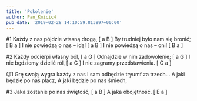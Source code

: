 ```yaml
---
title: 'Pokolenie'
author: Pan_Kmicic4
pub_date: '2019-02-28 14:10:59.813897+00:00'
---
```


#1
Każdy z nas pójdzie własną drogą, [ a B ]
By trudniej było nam się bronić; [ B a ]
I nie powiedzą o nas – idą! [ a B ]
I nie powiedzą o nas – oni! [ B a ]

#2
Każdy odcierpi własny ból, [ a G ]
Odnajdzie w nim zadowolenie; [ a G ]
I nie będziemy dzielić ról, [ a G ]
I nie zagramy przedstawienia. [ G a ]

@1
Grę swoją wygra każdy z nas
I sam odbędzie tryumf za trzech…
A jaki będzie po nas płacz,
A jaki będzie po nas śmiech,

#3
Jaka zostanie po nas świętość, [ a B ]
A jaka obojętność. [ E a ]
